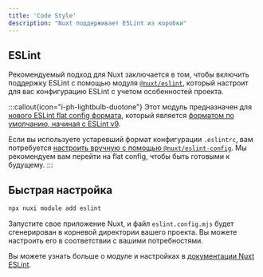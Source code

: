 ```yaml
---
title: 'Code Style'
description: "Nuxt поддерживает ESLint из коробки"
---
```


## ESLint

Рекомендуемый подход для Nuxt заключается в том, чтобы включить поддержку ESLint с помощью модуля [`@nuxt/eslint`](https://eslint.nuxt.com/packages/module), который настроит для вас конфигурацию ESLint с учетом особенностей проекта.

:::callout{icon="i-ph-lightbulb-duotone"}
Этот модуль предназначен для [нового ESLint flat config формата](https://eslint.org/docs/latest/use/configure/configuration-files-new), который является [форматом по умолчанию, начиная с ESLint v9](https://eslint.org/blog/2024/04/eslint-v9.0.0-released/).

Если вы используете устаревший формат конфигурации `.eslintrc`, вам потребуется [настроить вручную с помощью `@nuxt/eslint-config`](https://eslint.nuxt.com/packages/config#legacy-config-format). Мы рекомендуем вам перейти на flat config, чтобы быть готовыми к будущему.
:::

## Быстрая настройка

```bash
npx nuxi module add eslint
```

Запустите свое приложение Nuxt, и файл `eslint.config.mjs` будет сгенерирован в корневой директории вашего проекта. Вы можете настроить его в соответствии с вашими потребностями.

Вы можете узнать больше о модуле и настройках в [документации Nuxt ESLint](https://eslint.nuxt.com/packages/module).
